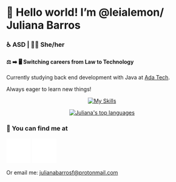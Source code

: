 # 👋 Hello world! I’m @leialemon/ Juliana Barros
### ♿ ASD | 👩‍💻 She/her

<p align="left">
  <h4> ⚖️ ➡️ 🖥️ Switching careers from Law to Technology </h4>
 Currently studying back end development with Java at <a href="https://ada.tech/" rel="noopener nofererrer" target="_blank">Ada Tech</a>.
  
 Always eager to learn new things! 
</p> 
<p align="center" display="block">
  <a href="https://skillicons.dev" rel="noopener nofererrer" target="_blank">
    <img src="https://skillicons.dev/icons?i=java,spring,postman,postgres,c,py,git,bash,linux,html,css,idea,neovim" alt="My Skills">
  </a>
</p> 
<!--<p align="center">
  <a href="https://github.com/anuraghazra/github-readme-stats" rel="noopener">
    <img src="https://github-readme-stats.vercel.app/api?username=leialemon&show_icons=true&theme=omni" alt="Juliana's GitHub stats">
  </a>
</p> -->
 
<p align="center">
  <a href="https://github.com/anuraghazra/github-readme-stats" rel="noopener nofererrer" target="_blank">
    <img src="https://github-readme-stats.vercel.app/api/top-langs/?username=leialemon&theme=omni" alt="Juliana's top languages">
  </a>  
</p>


### 📨 You can find me at
<a style="text-decoration-line:none" href="https://www.linkedin.com/in/juliana-de-barros/" target="_blank" rel="noopener nofererrer">
  <img style="text-decoration-line:none" src="https://raw.githubusercontent.com/CLorant/readme-social-icons/main/large/light/linkedin.svg">
</a>

<a style="text-decoration-line:none" href="https://www.discordapp.com/users/leialemon" rel="noopener nofererrer" target="_blank">
  <img style="text-decoration-line:none" src="https://raw.githubusercontent.com/CLorant/readme-social-icons/main/large/light/discord.svg">
</a>

Or email me: julianabarrosf@protonmail.com

<!---
leialemon/leialemon is a ✨ special ✨ repository because its `README.md` (this file) appears on your GitHub profile.
You can click the Preview link to take a look at your changes.
--->
